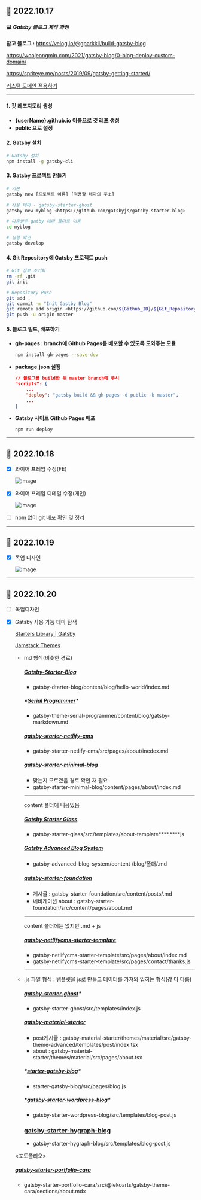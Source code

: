## 📅 2022.10.17

#### 💻 **_Gatsby 블로그 제작 과정_**

**참고 블로그 :** https://velog.io/@gparkkii/build-gatsby-blog

https://woojeongmin.com/2021/gatsby-blog/0-blog-deploy-custom-domain/

https://spriteye.me/posts/2019/09/gatsby-getting-started/

[커스텀 도메인 적용하기](https://woojeongmin.com/2021/gatsby-blog/0-blog-deploy-custom-domain/)

---

#### 1. 깃 레포지토리 생성

- **{userName}.github.io 이름으로 깃 레포 생성**
- **public 으로 설정**

#### 2. Gatsby 설치

```bash
# Gatsby 설치
npm install -g gatsby-cli
```

#### 3. Gatsby 프로젝트 만들기

```bash
# 기본
gatsby new [프로젝트 이름] [적용할 테마의 주소]

# 사용 테마 - gatsby-starter-ghost
gatsby new myblog <https://github.com/gatsbyjs/gatsby-starter-blog>

# 다운받은 gatby 테마 폴더로 이동
cd myblog

# 실행 확인
gatsby develop
```

#### 4. Git Repository에 Gatsby 프로젝트 push

```bash
# Git 정보 초기화
rm -rf .git
git init

# Repository Push
git add .
git commit -m "Init Gastby Blog"
git remote add origin <https://github.com/${Github_ID}/${Git_Repository_Name}.git>
git push -u origin master
```

#### 5. **블로그 빌드, 배포하기**

- **gh-pages : branch에 Github Pages를 배포할 수 있도록 도와주는 모듈**

  ```bash
  npm install gh-pages --save-dev
  ```

- **package.json 설정**

  ```json
  // 블로그를 build한 뒤 master branch에 푸시
  "scripts": {
      ...
      "deploy": "gatsby build && gh-pages -d public -b master",
      ...
  }
  ```

- **Gatsby 사이트 Github Pages 배포**

  ```bash
  npm run deploy
  ```

---

## 📅 2022.10.18

- [x] 와이어 프레임 수정(FE)

  ![image](https://user-images.githubusercontent.com/83412032/196413183-154f9a36-c26d-4529-8fcb-e9df5135f159.png)

- [x] 와이어 프레임 디테일 수정(개인)

  ![image](https://user-images.githubusercontent.com/83412032/196521607-73a38692-366a-407a-9eca-ac43501d816e.png)

- [ ] npm 없이 git 배포 확인 및 정리

---

## 📅 2022.10.19

- [x] 목업 디자인

  ![image](https://user-images.githubusercontent.com/83412032/196616267-8ea66138-40b7-4fea-b9e7-854ac7b2aced.png)

---

## 📅 2022.10.20

- [ ] 목업디자인

- [x] Gatsby 사용 가능 테마 탐색

  [Starters Library | Gatsby](https://www.gatsbyjs.com/starters)

  [Jamstack Themes](https://jamstackthemes.dev/#ssg=gatsby&archetype=blog)

  - md 형식(비슷한 경로)

    ##### [Gatsby-Starter-Blog](https://github.com/gatsbyjs/gatsby-starter-blog)

    - gatsby-dtarter-blog/content/blog/hello-world/index.md

    ##### ***\*[Serial Programmer](https://github.com/sharadcodes/gatsby-theme-serial-programmer)\****

    - gatsby-theme-serial-programmer/content/blog/gatsby-markdown.md

    ##### [gatsby-starter-netlify-cms](https://github.com/netlify-templates/gatsby-starter-netlify-cms)

    - gatsby-starter-netlify-cms/src/pages/about/inedex.md

    ##### [gatsby-starter-minimal-blog](https://github.com/LekoArts/gatsby-starter-minimal-blog)

    - 맞는지 모르겠음 경로 확인 재 필요
    - gatsby-starter-minimal-blog/content/pages/about/index.md

    ------

    content 폴더에 내용있음

    ##### [Gatsby Starter Glass](https://github.com/yinkakun/gatsby-starter-glass)

    - gatsby-starter-glass/src/templates/about-template****.****js

    ##### [Gatsby Advanced Blog System](https://github.com/danilowoz/gatsby-advanced-blog-system)

    - gatsby-advanced-blog-system/content /blog/폴더/.md

    ##### **[gatsby-starter-foundation](https://github.com/stackrole/gatsby-starter-foundation)**

    - 게시글 : gatsby-starter-foundation/src/content/posts/.md
    - 네비게이션 about : gatsby-starter-foundation/src/content/pages/about.md

    ------

    content 폴더에는 없지만 .md + js

    ##### **[gatsby-netlifycms-starter-template](https://github.com/simarmannsingh/gatsby-netlifycms-starter-template)**

    - gatsby-netlifycms-starter-template/src/pages/about/index.md
    - gatsby-netlifycms-starter-template/src/pages/contact/thanks.js

    ------

  - .js 파일 형식 : 템플릿을 js로 만들고 데이터를 가져와 입히는 형식(걍 다 다름)

    ##### [gatsby-starter-ghost](https://github.com/TryGhost/gatsby-starter-ghost)\*

    - gatsby-starter-ghost/src/templates/index.js

    ##### [gatsby-material-starter](https://github.com/Vagr9K/gatsby-material-starter)

    - post게시글 : gatsby-material-starter/themes/material/src/gatsby-theme-advanced/templates/post/index.tsx
    - about : gatsby-material-starter/themes/material/src/pages/about.tsx

    ##### ***\*[starter-gatsby-blog](https://github.com/contentful/starter-gatsby-blog)\****

    - starter-gatsby-blog/src/pages/blog.js

    ##### ***\*[gatsby-starter-wordpress-blog](https://github.com/gatsbyjs/gatsby-starter-wordpress-blog)\****

    - gatsby-starter-wordpress-blog/src/templates/blog-post.js

    ### **[gatsby-starter-hygraph-blog](https://github.com/hygraph/gatsby-starter-hygraph-blog)**

    - gatsby-starter-hygraph-blog/src/templates/blog-post.js

      

  <포토폴리오>

  ##### **[gatsby-starter-portfolio-cara](https://github.com/LekoArts/gatsby-starter-portfolio-cara)**

  - gatsby-starter-portfolio-cara/src/@lekoarts/gatsby-theme-cara/sections/about.mdx
